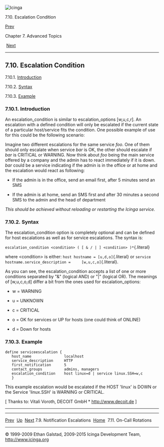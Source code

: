 ![Icinga](../images/logofullsize.png "Icinga")

7.10. Escalation Condition

[Prev](escalations.md) 

Chapter 7. Advanced Topics

 [Next](oncallrotation.md)

* * * * *

7.10. Escalation Condition
--------------------------

7.10.1. [Introduction](escalation_condition.md#introduction)

7.10.2. [Syntax](escalation_condition.md#syntax)

7.10.3. [Example](escalation_condition.md#example)

### 7.10.1. Introduction

An escalation\_condition is similar to escalation\_options [w,u,c,r]. An
escalation with a defined condition will only be escalated if the
current state of a particular host/service fits the condition. One
possible example of use for this could be the following scenario:

Imagine two different escalations for the same service *foo*. One of
them should only escalate when service *bar* is OK, the other should
escalate if *bar* is CRITICAL or WARNING. Now think about *foo* being
the main service offered by a company and the admin has to react
immediately if it is down. *bar* could be a service indicating if the
admin is in the office or at home and the escalation would react as
following:

-   If the admin is in the office, send an email first, after 5 minutes
    send an SMS

-   If the admin is at home, send an SMS first and after 30 minutes a
    second SMS to the admin and the head of department

*This should be achieved without reloading or restarting the Icinga
service.*

### 7.10.2. Syntax

The escalation\_condition option is completely optional and can be
defined for host escalations as well as for service escalations. The
syntax is:

`escalation_condition <condition> ( [ & / | ] <condition> )*`{.literal}

where \<condition\> is either: `host hostname = [u,d,o]`{.literal} or
`service hostname.service_description =     [w,u,c,o]`{.literal}.

As you can see, the escalation\_condition accepts a list of one or more
conditions separated by "&" (logical AND) or "|" (logical OR). The
meanings of [w,u,c,o,d] differ a bit from the ones used for
escalation\_options:

-   w = WARNING

-   u = UNKNOWN

-   c = CRITICAL

-   o = OK for services or UP for hosts (one could think of ONLINE)

-   d = Down for hosts

### 7.10.3. Example

~~~~ {.programlisting}
define serviceescalation {
   host_name               localhost
   service_description     HTTP
   first_notification      5
   contact_groups          admins, managers
   escalation_condition    host linux=d | service linux.SSH=w,c
   }
~~~~

This example escalation would be escalated if the HOST 'linux' is DOWN
or the Service 'linux.SSH' is WARNING or CRITICAL.

[ Thanks to: Vitali Voroth, DECOIT GmbH \* http://www.decoit.de ]

* * * * *

  -------------------------------- -------------------- ------------------------------
  [Prev](escalations.md)         [Up](ch07.md)       [Next](oncallrotation.md)
  7.9. Notification Escalations    [Home](index.md)    7.11. On-Call Rotations
  -------------------------------- -------------------- ------------------------------

© 1999-2009 Ethan Galstad, 2009-2015 Icinga Development Team,
http://www.icinga.org
